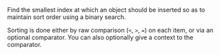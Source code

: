 Find the smallest index at which an object should be inserted so as to
maintain sort order using a binary search.

Sorting is done either by raw comparison (`<`, `>`, `=`) on each item,
or via an optional comparator.  You can also optionally give a context
to the comparator.
